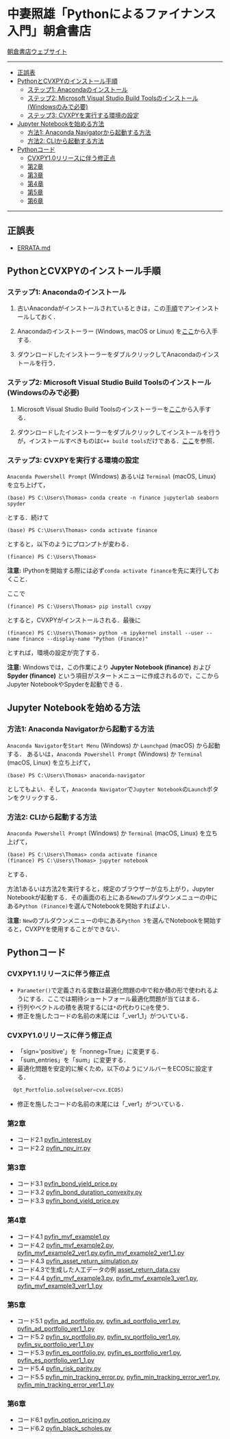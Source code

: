 # 中妻照雄「Pythonによるファイナンス入門」朝倉書店

[朝倉書店ウェブサイト](https://www.asakura.co.jp/books/isbn/978-4-254-12894-9/ "朝倉書店ウェブサイト")

---

+ [正誤表](ERRATA.md)
+ [PythonとCVXPYのインストール手順](#python%e3%81%a8cvxpy%e3%81%ae%e3%82%a4%e3%83%b3%e3%82%b9%e3%83%88%e3%83%bc%e3%83%ab%e6%89%8b%e9%a0%86)
  + [ステップ1: Anacondaのインストール](#%E3%82%B9%E3%83%86%E3%83%83%E3%83%971-Anaconda%E3%81%AE%E3%82%A4%E3%83%B3%E3%82%B9%E3%83%88%E3%83%BC%E3%83%AB)
  + [ステップ2: Microsoft Visual Studio Build Toolsのインストール (Windowsのみで必要)](#%E3%82%B9%E3%83%86%E3%83%83%E3%83%972-Microsoft-Visual-Studio-Build-Tools%E3%81%AE%E3%82%A4%E3%83%B3%E3%82%B9%E3%83%88%E3%83%BC%E3%83%AB-Windows%E3%81%AE%E3%81%BF%E3%81%A7%E5%BF%85%E8%A6%81)
  + [ステップ3: CVXPYを実行する環境の設定](#%E3%82%B9%E3%83%86%E3%83%83%E3%83%973-CVXPY%E3%82%92%E5%AE%9F%E8%A1%8C%E3%81%99%E3%82%8B%E7%92%B0%E5%A2%83%E3%81%AE%E8%A8%AD%E5%AE%9A)
+ [Jupyter Notebookを始める方法](#Jupyter-Notebook%E3%82%92%E5%A7%8B%E3%82%81%E3%82%8B%E6%96%B9%E6%B3%95)
  + [方法1: Anaconda Navigatorから起動する方法](#%E6%96%B9%E6%B3%951-Anaconda-Navigator%E3%81%8B%E3%82%89%E8%B5%B7%E5%8B%95%E3%81%99%E3%82%8B%E6%96%B9%E6%B3%95)
  + [方法2: CLIから起動する方法](#%E6%96%B9%E6%B3%952-CLI%E3%81%8B%E3%82%89%E8%B5%B7%E5%8B%95%E3%81%99%E3%82%8B%E6%96%B9%E6%B3%95)
+ [Pythonコード](#Python%E3%82%B3%E3%83%BC%E3%83%89)
  + [CVXPY1.0リリースに伴う修正点](#CVXPY10%E3%83%AA%E3%83%AA%E3%83%BC%E3%82%B9%E3%81%AB%E4%BC%B4%E3%81%86%E4%BF%AE%E6%AD%A3%E7%82%B9)
  + [第2章](#%E7%AC%AC2%E7%AB%A0)
  + [第3章](#%E7%AC%AC3%E7%AB%A0)
  + [第4章](#%E7%AC%AC4%E7%AB%A0)
  + [第5章](#%E7%AC%AC5%E7%AB%A0)
  + [第6章](#%E7%AC%AC6%E7%AB%A0)

---

## 正誤表

+ [ERRATA.md](ERRATA.md)
  
## PythonとCVXPYのインストール手順

### ステップ1: Anacondaのインストール

1. 古いAnacondaがインストールされているときは，この[手順](https://docs.anaconda.com/anaconda/install/uninstall/)でアンインストールしておく．

2. Anacondaのインストーラー (Windows, macOS or Linux) を[ここ](https://www.anaconda.com/distribution/)から入手する.

3. ダウンロードしたインストーラーをダブルクリックしてAnacondaのインストールを行う．

### ステップ2: Microsoft Visual Studio Build Toolsのインストール (Windowsのみで必要)

1. Microsoft Visual Studio Build Toolsのインストーラーを[ここ](https://visualstudio.microsoft.com/thank-you-downloading-visual-studio/?sku=BuildTools&rel=16)から入手する．

2. ダウンロードしたインストーラーをダブルクリックしてインストールを行うが，インストールすべきものは`C++ build tools`だけである．[ここ](https://drive.google.com/file/d/0B4GsMXCRaSSIOWpYQkstajlYZ0tPVkNQSElmTWh1dXFaYkJr/view?usp=sharing)を参照．

### ステップ3: CVXPYを実行する環境の設定

`Anaconda Powershell Prompt` (Windows) あるいは `Terminal` (macOS, Linux) を立ち上げて，

```IPython
(base) PS C:\Users\Thomas> conda create -n finance jupyterlab seaborn spyder
```

とする．続けて

```IPython
(base) PS C:\Users\Thomas> conda activate finance
```

とすると，以下のようにプロンプトが変わる．

```IPython
(finance) PS C:\Users\Thomas>
```

**注意:** IPythonを開始する際には必ず`conda activate finance`を先に実行しておくこと．

ここで

```IPython
(finance) PS C:\Users\Thomas> pip install cvxpy
```

とすると，CVXPYがインストールされる．最後に

```IPython
(finance) PS C:\Users\Thomas> python -m ipykernel install --user --name finance --display-name "Python (Finance)"
```

とすれば，環境の設定が完了する．

**注意:** Windowsでは，この作業により **Jupyter Notebook (finance)** および **Spyder (finance)** という項目がスタートメニューに作成されるので，ここからJupyter NotebookやSpyderを起動できる．

## Jupyter Notebookを始める方法

### 方法1: Anaconda Navigatorから起動する方法

`Anaconda Navigator`を`Start Menu` (Windows) か `Launchpad` (macOS) から起動する． あるいは，`Anaconda Powershell Prompt` (Windows) か `Terminal` (macOS, Linux) を立ち上げて，

```IPython
(base) PS C:\Users\Thomas> anaconda-navigator
```

としてもよい．そして，`Anaconda Navigator`で`Jupyter Notebook`の`Launch`ボタンをクリックする．

### 方法2: CLIから起動する方法

`Anaconda Powershell Prompt` (Windows) か `Terminal` (macOS, Linux) を立ち上げて，

```IPython
(base) PS C:\Users\Thomas> conda activate finance
(finance) PS C:\Users\Thomas> jupyter notebook
```

とする．

方法1あるいは方法2を実行すると，規定のブラウザーが立ち上がり，Jupyter Notebookが起動する．その画面の右上にある`New`のプルダウンメニューの中にある`Python (Finance)`を選んでNotebookを開始すればよい．

**注意:** `New`のプルダウンメニューの中にある`Python 3`を選んでNotebookを開始すると，CVXPYを使用することができない．

## Pythonコード

### CVXPY1.1リリースに伴う修正点

+ `Parameter()`で定義される変数は最適化問題の中で和か積の形で使われるようにする．ここでは期待ショートフォール最適化問題が当てはまる．
+ 行列やベクトルの積を表現するには`*`の代わりに`@`を使う．
+ 修正を施したコードの名前の末尾には「_ver1_1」がついている．

### CVXPY1.0リリースに伴う修正点

+ 「sign='positive'」を「nonneg=True」に変更する．
+ 「sum_entries」を「sum」に変更する．
+ 最適化問題を安定的に解くため，以下のようにソルバーをECOSに設定する．

```Python
  Opt_Portfolio.solve(solver=cvx.ECOS)
```

+ 修正を施したコードの名前の末尾には「_ver1」がついている．

### 第2章

+ コード2.1 [pyfin\_interest.py](python/pyfin_interest.py)
+ コード2.2 [pyfin\_npv\_irr.py](python/pyfin_npv_irr.py)

### 第3章

+ コード3.1 [pyfin\_bond\_yield\_price.py](python/pyfin_bond_yield_price.py)
+ コード3.2 [pyfin\_bond\_duration\_convexity.py](python/pyfin_bond_duration_convexity.py)
+ コード3.3 [pyfin\_bond\_yield\_price.py](python/pyfin_bond_yield_price.py)

### 第4章

+ コード4.1 [pyfin\_mvf\_example1.py](python/pyfin_mvf_example1.py)
+ コード4.2 [pyfin\_mvf\_example2.py](python/pyfin_mvf_example2.py), [pyfin\_mvf\_example2\_ver1.py](python/pyfin_mvf_example2_ver1.py),[pyfin\_mvf\_example2\_ver1\_1.py](python/pyfin_mvf_example2_ver1_1.py)
+ コード4.3 [pyfin\_asset\_return\_simulation.py](python/pyfin_asset_return_simulation.py)
+ コード4.3で生成した人工データの例 [asset\_return\_data.csv](python/asset_return_data.csv)
+ コード4.4 [pyfin\_mvf\_example3.py](python/pyfin_mvf_example3.py), [pyfin\_mvf\_example3\_ver1.py](python/pyfin_mvf_example3_ver1.py),
[pyfin\_mvf\_example3\_ver1\_1.py](python/pyfin_mvf_example3_ver1_1.py)

### 第5章

+ コード5.1 [pyfin\_ad\_portfolio.py](python/pyfin_ad_portfolio.py), [pyfin\_ad\_portfolio\_ver1.py](python/pyfin_ad_portfolio_ver1.py),
[pyfin\_ad\_portfolio\_ver1\_1.py](python/pyfin_ad_portfolio_ver1_1.py)
+ コード5.2 [pyfin\_sv\_portfolio.py](python/pyfin_sv_portfolio.py), [pyfin\_sv\_portfolio\_ver1.py](python/pyfin_sv_portfolio_ver1.py),
[pyfin\_sv\_portfolio\_ver1\_1.py](python/pyfin_sv_portfolio_ver1_1.py)
+ コード5.3 [pyfin\_es\_portfolio.py](python/pyfin_es_portfolio.py), [pyfin\_es\_portfolio\_ver1.py](python/pyfin_es_portfolio_ver1.py),
[pyfin\_es\_portfolio\_ver1\_1.py](python/pyfin_es_portfolio_ver1_1.py)
+ コード5.4 [pyfin\_risk\_parity.py](python/pyfin_risk_parity.py)
+ コード5.5 [pyfin\_min\_tracking\_error.py](python/pyfin_min_tracking_error.py), [pyfin\_min\_tracking\_error\_ver1.py](python/pyfin_min_tracking_error_ver1.py),
[pyfin\_min\_tracking\_error\_ver1\_1.py](python/pyfin_min_tracking_error_ver1_1.py)

### 第6章

+ コード6.1 [pyfin\_option\_pricing.py](python/pyfin_option_pricing.py)
+ コード6.2 [pyfin\_black\_scholes.py](python/pyfin_black_scholes.py)
